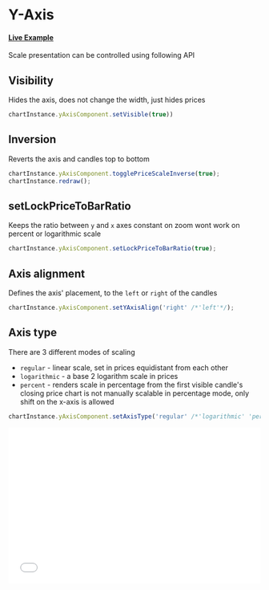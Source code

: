 # Y-Axis

#### <!--CSB_LINK-->[Live Example](https://codesandbox.io/s/g76qzp)<!--/CSB_LINK-->

Scale presentation can be controlled using following API

## Visibility

Hides the axis, does not change the width, just hides prices

```js
chartInstance.yAxisComponent.setVisible(true))
```

## Inversion

Reverts the axis and candles top to bottom

```js
chartInstance.yAxisComponent.togglePriceScaleInverse(true);
chartInstance.redraw();
```

## setLockPriceToBarRatio

Keeps the ratio between `y` and `x` axes constant on zoom
wont work on percent or logarithmic scale

```js
chartInstance.yAxisComponent.setLockPriceToBarRatio(true);
```

## Axis alignment

Defines the axis' placement, to the `left` or `right` of the candles

```js
chartInstance.yAxisComponent.setYAxisAlign('right' /*'left'*/);
```

## Axis type

There are 3 different modes of scaling

-   `regular` - linear scale, set in prices equidistant from each other
-   `logarithmic` - a base 2 logarithm scale in prices
-   `percent` - renders scale in percentage from the first visible candle's closing price
    chart is not manually scalable in percentage mode, only shift on the x-axis is allowed

```js
chartInstance.yAxisComponent.setAxisType('regular' /*'logarithmic' 'percent'*/);
```

<iframe src="./index.html" style="width:100%; border:none; height: 310px" title="DXCharts Lite React integration"></iframe>
